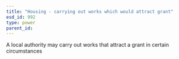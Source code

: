```yaml
---
title: "Housing - carrying out works which would attract grant"
esd_id: 992
type: power
parent_id:  
---
```


A local authority may carry out works that attract a grant in certain circumstances

